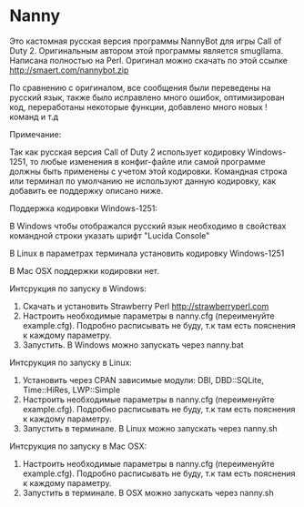 Nanny
========
Это кастомная русская версия программы NannyBot для игры Call of Duty 2. Оригинальным автором этой программы является smugllama. Написана полностью на Perl.
Оригинал можно скачать по этой ссылке http://smaert.com/nannybot.zip

По сравнению с оригиналом, все сообщения были переведены на русский язык,
также было исправлено много ошибок, оптимизирован код, переработаны некоторые функции, добавлено много новых !команд и т.д

Примечание:

Так как русская версия Call of Duty 2 использует кодировку Windows-1251, то любые изменения в конфиг-файле
или самой программе должны быть применены с учетом этой кодировки. Командная строка или терминал по умолчанию
не используют данную кодировку, как добавить ее поддержку описано ниже.

Поддержка кодировки Windows-1251:

В Windows чтобы отображался русский язык необходимо в свойствах командной строки указать шрифт "Lucida Console"

В Linux в параметрах терминала установить кодировку Windows-1251

В Mac OSX поддержки кодировки нет.

Интсрукция по запуску в Windows:

1. Скачать и установить Strawberry Perl http://strawberryperl.com
2. Настроить необходимые параметры в nanny.cfg (переименуйте example.cfg). Подробно расписывать не буду, т.к там есть пояснения к каждому параметру.
3. Запустить. В Windows можно запускать через nanny.bat

Интсрукция по запуску в Linux:

1. Установить через CPAN зависимые модули: DBI, DBD::SQLite, Time::HiRes, LWP::Simple
2. Настроить необходимые параметры в nanny.cfg (переименуйте example.cfg). Подробно расписывать не буду, т.к там есть пояснения к каждому параметру.
3. Запустить в терминале. В Linux можно запускать через nanny.sh

Интсрукция по запуску в Mac OSX:

1. Настроить необходимые параметры в nanny.cfg (переименуйте example.cfg). Подробно расписывать не буду, т.к там есть пояснения к каждому параметру.
2. Запустить в терминале. В OSX можно запускать через nanny.sh
